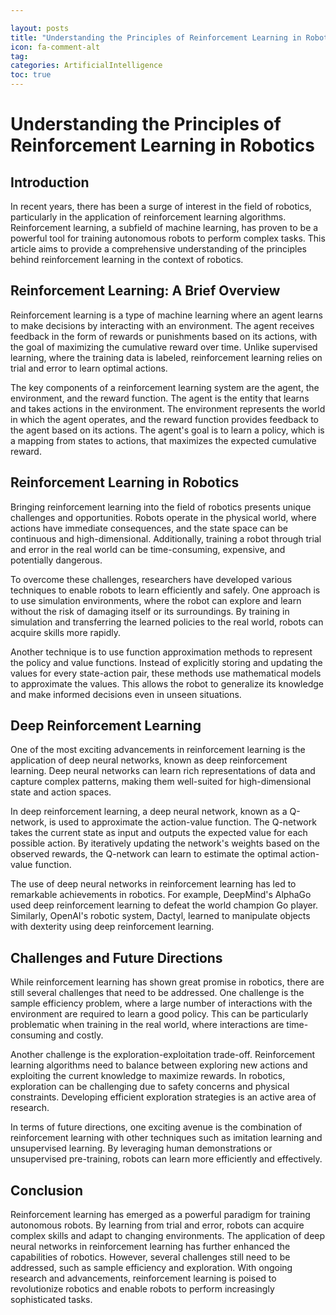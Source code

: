 ```yaml
---

layout: posts
title: "Understanding the Principles of Reinforcement Learning in Robotics"
icon: fa-comment-alt
tag:      
categories: ArtificialIntelligence
toc: true
---
```




# Understanding the Principles of Reinforcement Learning in Robotics

## Introduction

In recent years, there has been a surge of interest in the field of robotics, particularly in the application of reinforcement learning algorithms. Reinforcement learning, a subfield of machine learning, has proven to be a powerful tool for training autonomous robots to perform complex tasks. This article aims to provide a comprehensive understanding of the principles behind reinforcement learning in the context of robotics.

## Reinforcement Learning: A Brief Overview

Reinforcement learning is a type of machine learning where an agent learns to make decisions by interacting with an environment. The agent receives feedback in the form of rewards or punishments based on its actions, with the goal of maximizing the cumulative reward over time. Unlike supervised learning, where the training data is labeled, reinforcement learning relies on trial and error to learn optimal actions.

The key components of a reinforcement learning system are the agent, the environment, and the reward function. The agent is the entity that learns and takes actions in the environment. The environment represents the world in which the agent operates, and the reward function provides feedback to the agent based on its actions. The agent's goal is to learn a policy, which is a mapping from states to actions, that maximizes the expected cumulative reward.

## Reinforcement Learning in Robotics

Bringing reinforcement learning into the field of robotics presents unique challenges and opportunities. Robots operate in the physical world, where actions have immediate consequences, and the state space can be continuous and high-dimensional. Additionally, training a robot through trial and error in the real world can be time-consuming, expensive, and potentially dangerous.

To overcome these challenges, researchers have developed various techniques to enable robots to learn efficiently and safely. One approach is to use simulation environments, where the robot can explore and learn without the risk of damaging itself or its surroundings. By training in simulation and transferring the learned policies to the real world, robots can acquire skills more rapidly.

Another technique is to use function approximation methods to represent the policy and value functions. Instead of explicitly storing and updating the values for every state-action pair, these methods use mathematical models to approximate the values. This allows the robot to generalize its knowledge and make informed decisions even in unseen situations.

## Deep Reinforcement Learning

One of the most exciting advancements in reinforcement learning is the application of deep neural networks, known as deep reinforcement learning. Deep neural networks can learn rich representations of data and capture complex patterns, making them well-suited for high-dimensional state and action spaces.

In deep reinforcement learning, a deep neural network, known as a Q-network, is used to approximate the action-value function. The Q-network takes the current state as input and outputs the expected value for each possible action. By iteratively updating the network's weights based on the observed rewards, the Q-network can learn to estimate the optimal action-value function.

The use of deep neural networks in reinforcement learning has led to remarkable achievements in robotics. For example, DeepMind's AlphaGo used deep reinforcement learning to defeat the world champion Go player. Similarly, OpenAI's robotic system, Dactyl, learned to manipulate objects with dexterity using deep reinforcement learning.

## Challenges and Future Directions

While reinforcement learning has shown great promise in robotics, there are still several challenges that need to be addressed. One challenge is the sample efficiency problem, where a large number of interactions with the environment are required to learn a good policy. This can be particularly problematic when training in the real world, where interactions are time-consuming and costly.

Another challenge is the exploration-exploitation trade-off. Reinforcement learning algorithms need to balance between exploring new actions and exploiting the current knowledge to maximize rewards. In robotics, exploration can be challenging due to safety concerns and physical constraints. Developing efficient exploration strategies is an active area of research.

In terms of future directions, one exciting avenue is the combination of reinforcement learning with other techniques such as imitation learning and unsupervised learning. By leveraging human demonstrations or unsupervised pre-training, robots can learn more efficiently and effectively.

## Conclusion

Reinforcement learning has emerged as a powerful paradigm for training autonomous robots. By learning from trial and error, robots can acquire complex skills and adapt to changing environments. The application of deep neural networks in reinforcement learning has further enhanced the capabilities of robotics. However, several challenges still need to be addressed, such as sample efficiency and exploration. With ongoing research and advancements, reinforcement learning is poised to revolutionize robotics and enable robots to perform increasingly sophisticated tasks.